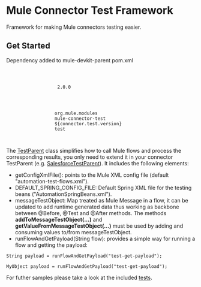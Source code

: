 Mule Connector Test Framework
=============================

Framework for making Mule connectors testing easier.

Get Started
-----------

Dependency added to mule-devkit-parent pom.xml

<pre><code>

         <properties>
                   <connector.test.version>2.0.0</connector.test.version>
         </properties>

        <!--  Mule Connector Test Framework  -->
         <dependency>
                  <groupId>org.mule.modules</groupId>
                  <artifactId>mule-connector-test</artifactId>
                  <version>${connector.test.version}</version>
                  <scope>test</scope>
         </dependency>
                 
</code></pre>        
        


The [TestParent](https://github.com/mulesoft/mule-connector-test/blob/master/src/main/java/org/mule/modules/tests/TestParent.java)
class simplifies how to call Mule flows and process the corresponding results, you only need to extend it in your connector
TestParent (e.g. [SalesforceTestParent](https://github.com/mulesoft/salesforce-connector/blob/master/src/test/java/org/mule/modules/salesforce/automation/testcases/SalesforceTestParent.java?source=cc)).
It includes the following elements:

- getConfigXmlFile(): points to the Mule XML config file (default "automation-test-flows.xml").
- DEFAULT_SPRING_CONFIG_FILE: Default Spring XML file for the testing beans ("AutomationSpringBeans.xml").
- messageTestObject: Map treated as Mule Message in a flow, it can be updated to add runtime generated data thus working
as backbone between @Before, @Test and @After methods. The methods <b>addToMessageTestObject(...)</b> and <b>getValueFromMessageTestObject(...)</b>
must be used by adding and consuming values to/from messageTestObject.
- runFlowAndGetPayload(String flow): provides a simple way for running a flow and getting the payload:
<pre><code>String payload = runFlowAndGetPayload("test-get-payload");</code></pre>
<pre><code>MyObject payload = runFlowAndGetPayload("test-get-payload");</code></pre>

For futher samples please take a look at the included [tests](https://github.com/mulesoft/mule-connector-test/tree/master/src/test/java/org/mule/modules/tests).
